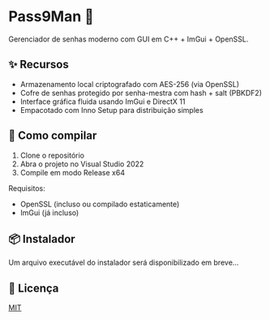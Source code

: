 # Pass9Man 🔐

Gerenciador de senhas moderno com GUI em C++ + ImGui + OpenSSL.

## ✨ Recursos

- Armazenamento local criptografado com AES-256 (via OpenSSL)
- Cofre de senhas protegido por senha-mestra com hash + salt (PBKDF2)
- Interface gráfica fluida usando ImGui e DirectX 11
- Empacotado com Inno Setup para distribuição simples

## 🚀 Como compilar

1. Clone o repositório
2. Abra o projeto no Visual Studio 2022
3. Compile em modo Release x64

Requisitos:
- OpenSSL (incluso ou compilado estaticamente)
- ImGui (já incluso)

## 📦 Instalador

Um arquivo executável do instalador será disponibilizado em breve...

## 📄 Licença

[MIT](LICENSE)
